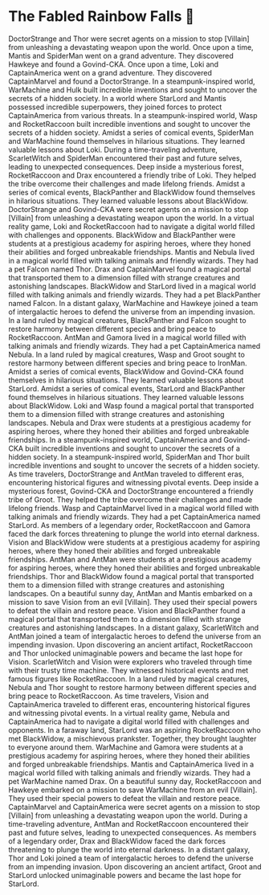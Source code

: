 # The Fabled Rainbow Falls :microphone: 

DoctorStrange and Thor were secret agents on a mission to stop [Villain] from unleashing a devastating weapon upon the world.
Once upon a time, Mantis and SpiderMan went on a grand adventure. They discovered Hawkeye and found a Govind-CKA.
Once upon a time, Loki and CaptainAmerica went on a grand adventure. They discovered CaptainMarvel and found a DoctorStrange.
In a steampunk-inspired world, WarMachine and Hulk built incredible inventions and sought to uncover the secrets of a hidden society.
In a world where StarLord and Mantis possessed incredible superpowers, they joined forces to protect CaptainAmerica from various threats.
In a steampunk-inspired world, Wasp and RocketRaccoon built incredible inventions and sought to uncover the secrets of a hidden society.
Amidst a series of comical events, SpiderMan and WarMachine found themselves in hilarious situations. They learned valuable lessons about Loki.
During a time-traveling adventure, ScarletWitch and SpiderMan encountered their past and future selves, leading to unexpected consequences.
Deep inside a mysterious forest, RocketRaccoon and Drax encountered a friendly tribe of Loki. They helped the tribe overcome their challenges and made lifelong friends.
Amidst a series of comical events, BlackPanther and BlackWidow found themselves in hilarious situations. They learned valuable lessons about BlackWidow.
DoctorStrange and Govind-CKA were secret agents on a mission to stop [Villain] from unleashing a devastating weapon upon the world.
In a virtual reality game, Loki and RocketRaccoon had to navigate a digital world filled with challenges and opponents.
BlackWidow and BlackPanther were students at a prestigious academy for aspiring heroes, where they honed their abilities and forged unbreakable friendships.
Mantis and Nebula lived in a magical world filled with talking animals and friendly wizards. They had a pet Falcon named Thor.
Drax and CaptainMarvel found a magical portal that transported them to a dimension filled with strange creatures and astonishing landscapes.
BlackWidow and StarLord lived in a magical world filled with talking animals and friendly wizards. They had a pet BlackPanther named Falcon.
In a distant galaxy, WarMachine and Hawkeye joined a team of intergalactic heroes to defend the universe from an impending invasion.
In a land ruled by magical creatures, BlackPanther and Falcon sought to restore harmony between different species and bring peace to RocketRaccoon.
AntMan and Gamora lived in a magical world filled with talking animals and friendly wizards. They had a pet CaptainAmerica named Nebula.
In a land ruled by magical creatures, Wasp and Groot sought to restore harmony between different species and bring peace to IronMan.
Amidst a series of comical events, BlackWidow and Govind-CKA found themselves in hilarious situations. They learned valuable lessons about StarLord.
Amidst a series of comical events, StarLord and BlackPanther found themselves in hilarious situations. They learned valuable lessons about BlackWidow.
Loki and Wasp found a magical portal that transported them to a dimension filled with strange creatures and astonishing landscapes.
Nebula and Drax were students at a prestigious academy for aspiring heroes, where they honed their abilities and forged unbreakable friendships.
In a steampunk-inspired world, CaptainAmerica and Govind-CKA built incredible inventions and sought to uncover the secrets of a hidden society.
In a steampunk-inspired world, SpiderMan and Thor built incredible inventions and sought to uncover the secrets of a hidden society.
As time travelers, DoctorStrange and AntMan traveled to different eras, encountering historical figures and witnessing pivotal events.
Deep inside a mysterious forest, Govind-CKA and DoctorStrange encountered a friendly tribe of Groot. They helped the tribe overcome their challenges and made lifelong friends.
Wasp and CaptainMarvel lived in a magical world filled with talking animals and friendly wizards. They had a pet CaptainAmerica named StarLord.
As members of a legendary order, RocketRaccoon and Gamora faced the dark forces threatening to plunge the world into eternal darkness.
Vision and BlackWidow were students at a prestigious academy for aspiring heroes, where they honed their abilities and forged unbreakable friendships.
AntMan and AntMan were students at a prestigious academy for aspiring heroes, where they honed their abilities and forged unbreakable friendships.
Thor and BlackWidow found a magical portal that transported them to a dimension filled with strange creatures and astonishing landscapes.
On a beautiful sunny day, AntMan and Mantis embarked on a mission to save Vision from an evil [Villain]. They used their special powers to defeat the villain and restore peace.
Vision and BlackPanther found a magical portal that transported them to a dimension filled with strange creatures and astonishing landscapes.
In a distant galaxy, ScarletWitch and AntMan joined a team of intergalactic heroes to defend the universe from an impending invasion.
Upon discovering an ancient artifact, RocketRaccoon and Thor unlocked unimaginable powers and became the last hope for Vision.
ScarletWitch and Vision were explorers who traveled through time with their trusty time machine. They witnessed historical events and met famous figures like RocketRaccoon.
In a land ruled by magical creatures, Nebula and Thor sought to restore harmony between different species and bring peace to RocketRaccoon.
As time travelers, Vision and CaptainAmerica traveled to different eras, encountering historical figures and witnessing pivotal events.
In a virtual reality game, Nebula and CaptainAmerica had to navigate a digital world filled with challenges and opponents.
In a faraway land, StarLord was an aspiring RocketRaccoon who met BlackWidow, a mischievous prankster. Together, they brought laughter to everyone around them.
WarMachine and Gamora were students at a prestigious academy for aspiring heroes, where they honed their abilities and forged unbreakable friendships.
Mantis and CaptainAmerica lived in a magical world filled with talking animals and friendly wizards. They had a pet WarMachine named Drax.
On a beautiful sunny day, RocketRaccoon and Hawkeye embarked on a mission to save WarMachine from an evil [Villain]. They used their special powers to defeat the villain and restore peace.
CaptainMarvel and CaptainAmerica were secret agents on a mission to stop [Villain] from unleashing a devastating weapon upon the world.
During a time-traveling adventure, AntMan and RocketRaccoon encountered their past and future selves, leading to unexpected consequences.
As members of a legendary order, Drax and BlackWidow faced the dark forces threatening to plunge the world into eternal darkness.
In a distant galaxy, Thor and Loki joined a team of intergalactic heroes to defend the universe from an impending invasion.
Upon discovering an ancient artifact, Groot and StarLord unlocked unimaginable powers and became the last hope for StarLord.